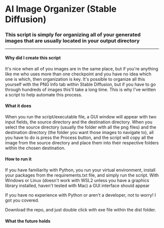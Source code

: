 # AI Image Organizer (Stable Diffusion)

### This script is simply for organizing all of your generated images that are usually located in your output directory

---

#### Why did I create this script

<p>
It's nice when all of you images are in the same place, but if you're anything like me who uses more than one checkpoint and you have no idea which one is which, then organization is key.  It's possible to organize all this yourself with the PNG Info tab within Stable Diffusion, but if you have to go through hundreds of images this'll take a long time.  This is why I've written a script to help automate this process.
</p>

#### What it does

<p>
When you run the script/executable file, a GUI window will appear with two input fields, the source directory and the destination directory.  When you select the source directory (usually the folder with all the png files) and the destination directory (the folder you want those images to navigate to), all you have to do is press the Process button, and the script will copy all the image from the source directory and place them into their respective folders within the chosen destination.
</p>

#### How to run it

<p>
If you have familiarity with Python, you run your virtual environment, install your packages from the requirements.txt file, and simply run the script.  With Windows or Linux (doesn't work with WSL2 unless you have a graphics library installed, haven't tested with Mac) a GUI interface should appear
</p>

<p>
If you have no experience with Python or aren't a developer, not to worry!  I got you covered.
</p>

<p>
Download the repo, and just double click with exe file within the dist folder.
</p>

#### What the future holds
